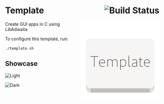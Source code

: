 # Template [<img align="right" alt="Build Status" src="https://github.com/konstantintutsch/C-Adw/actions/workflows/build.yaml/badge.svg">](https://github.com/konstantintutsch/C-Adw/actions/workflows/build.yaml)

<img align="right" alt="Template Icon" src="data/icons/com.konstantintutsch.Template.svg">

Create GUI apps in C using LibAdwaita

To configure this template, run:

```xml
./template.sh
```

## Showcase

![Light](data/com.konstantintutsch.Template.Screenshot.Light.png)

![Dark](data/com.konstantintutsch.Template.Screenshot.Dark.png)
